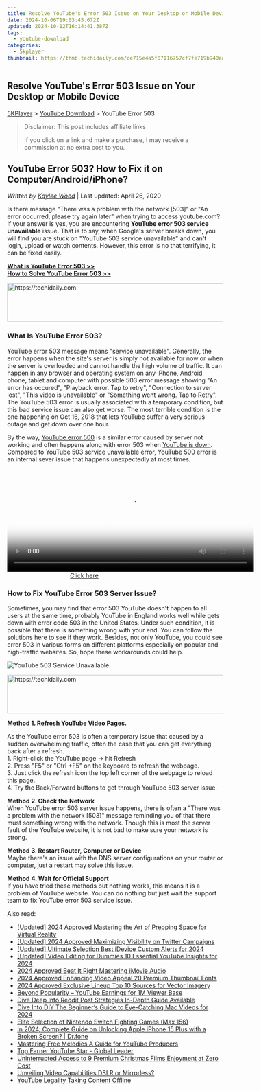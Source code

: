```yaml
---
title: Resolve YouTube's Error 503 Issue on Your Desktop or Mobile Device
date: 2024-10-06T19:03:45.672Z
updated: 2024-10-12T16:14:41.387Z
tags:
  - youtube-download
categories:
  - 5kplayer
thumbnail: https://thmb.techidaily.com/ce715e4a5f07116757cf7fe719b940aadd98801d018a43c3249d3a4866964b88.jpg
---
```


## Resolve YouTube's Error 503 Issue on Your Desktop or Mobile Device

[5KPlayer](https://tools.techidaily.com/5kplayer/products/) \> [YouTube Download](https://tools.techidaily.com/5kplayer/youtube-download/) \> YouTube Error 503

>  Disclaimer: This post includes affiliate links
>
>  If you click on a link and make a purchase, I may receive a commission at no extra cost to you.
>

## YouTube Error 503? How to Fix it on Computer/Android/iPhone?

 _Written by [Kaylee Wood](https://www.quora.com/profile/Amanda-Hu-21)_ | Last updated: April 26, 2020 

Is there message "There was a problem with the network \[503\]" or "An error occurred, please try again later" when trying to access youtube.com? If your answer is yes, you are encountering **YouTube error 503 service unavailable** issue. That is to say, when Google's server breaks down, you will find you are stuck on "YouTube 503 service unavailable" and can't login, upload or watch contents. However, this error is no that terrifying, it can be fixed easily.

[**What is YouTube Error 503 >>**](https://tools.techidaily.com/5kplayer/youtube-download/)  
[**How to Solve YouTube Error 503 >>**](https://tools.techidaily.com/5kplayer/youtube-download/)

<!-- affiliate ads begin -->
<a href="https://aligracehair.sjv.io/c/5597632/1918703/19272" target="_top" id="1918703">
  <img src="//a.impactradius-go.com/display-ad/19272-1918703" border="0" alt="https://techidaily.com" width="728" height="90"/>
</a>
<img height="0" width="0" src="https://aligracehair.sjv.io/i/5597632/1918703/19272" style="position:absolute;visibility:hidden;" border="0" />
<!-- affiliate ads end -->

### What Is YouTube Error 503?

YouTube error 503 message means "service unavailable". Generally, the error happens when the site's server is simply not available for now or when the server is overloaded and cannot handle the high volume of traffic. It can happen in any browser and operating system on any iPhone, Android phone, tablet and computer with possible 503 error message showing "An error has occured", "Playback error. Tap to retry", "Connection to server lost", "This video is unavailable" or "Something went wrong. Tap to Retry". The YouTube 503 error is usually associated with a temporary condition, but this bad service issue can also get worse. The most terrible condition is the one happening on Oct 16, 2018 that lets YouTube suffer a very serious outage and get down over one hour.

By the way, [YouTube error 500](https://tools.techidaily.com/5kplayer/youtube-download/) is a similar error caused by server not working and often happens along with error 503 when [YouTube is down](https://tools.techidaily.com/5kplayer/youtube-download/). Compared to YouTube 503 service unavailable error, YouTube 500 error is an internal sever issue that happens unexpectedly at most times.

<!-- affiliate ads begin -->
<span id="1983474">
					<video width="576" height="240" style="cursor:pointer"
           poster="//a.impactradius-go.com/display-clicktoplayimage/1983474.png"
           onclick="if(!this.playClicked){this.play();this.setAttribute('controls',true);this.playClicked=true;}">
	   <source src="//a.impactradius-go.com/display-ad/22993-1983474">
	   <img src="//a.impactradius-go.com/display-clicktoplayimage/1983474.png" style="border: none; height: 100%; width: 100%; object-fit: contain">
	</video>
	<div style="width:360px;text-align:center"><a href="javascript:window.open(decodeURIComponent('https%3A%2F%2Fhomestyler.sjv.io%2Fc%2F5597632%2F1983474%2F22993'), '_blank');void(0);">Click here</a></div>
</span>
<img height="0" width="0" src="https://imp.pxf.io/i/5597632/1983474/22993" style="position:absolute;visibility:hidden;" border="0" />
<!-- affiliate ads end -->

### How to Fix YouTube Error 503 Server Issue?

Sometimes, you may find that error 503 YouTube doesn't happen to all users at the same time, probably YouTube in England works well while gets down with error code 503 in the United States. Under such condition, it is possible that there is something wrong with your end. You can follow the solutions here to see if they work. Besides, not only YouTube, you could see error 503 in various forms on different platforms especially on popular and high-traffic websites. So, hope these workarounds could help.

![YouTube 503 Service Unavailable](https://www.5kplayer.com/youtube-download/img/youtube-error-503.jpg) 

<!-- affiliate ads begin -->
<a href="https://aligracehair.sjv.io/c/5597632/2016170/19272" target="_top" id="2016170">
  <img src="//a.impactradius-go.com/display-ad/19272-2016170" border="0" alt="https://techidaily.com" width="728" height="90"/>
</a>
<img height="0" width="0" src="https://aligracehair.sjv.io/i/5597632/2016170/19272" style="position:absolute;visibility:hidden;" border="0" />
<!-- affiliate ads end -->

**Method 1\. Refresh YouTube Video Pages.**

As the YouTube error 503 is often a temporary issue that caused by a sudden overwhelming traffic, often the case that you can get everything back after a refresh.  
 1\. Right-click the YouTube page -> hit Refresh  
 2\. Press "F5" or "Ctrl +F5" on the keyboard to refresh the webpage.  
 3\. Just click the refresh icon the top left corner of the webpage to reload this page.  
 4\. Try the Back/Forward buttons to get through YouTube 503 server issue.

**Method 2\. Check the Network**  
 When YouTube error 503 server issue happens, there is often a "There was a problem with the network \[503\]" message reminding you of that there must something wrong with the network. Though this is most the server fault of the YouTube website, it is not bad to make sure your network is strong.

**Method 3\. Restart Router, Computer or Device**  
 Maybe there's an issue with the DNS server configurations on your router or computer, just a restart may solve this issue.

**Method 4\. Wait for Official Support**  
 If you have tried these methods but nothing works, this means it is a problem of YouTube website. You can do nothing but just wait the support team to fix YouTube error 503 service issue.

<ins class="adsbygoogle"
     style="display:block"
     data-ad-format="autorelaxed"
     data-ad-client="ca-pub-7571918770474297"
     data-ad-slot="1223367746"></ins>

<ins class="adsbygoogle"
     style="display:block"
     data-ad-client="ca-pub-7571918770474297"
     data-ad-slot="8358498916"
     data-ad-format="auto"
     data-full-width-responsive="true"></ins>

<span class="atpl-alsoreadstyle">Also read:</span>
<div><ul>
<li><a href="https://fox-helps.techidaily.com/updated-2024-approved-mastering-the-art-of-prepping-space-for-virtual-reality/"><u>[Updated] 2024 Approved Mastering the Art of Prepping Space for Virtual Reality</u></a></li>
<li><a href="https://twitter-videos.techidaily.com/updated-2024-approved-maximizing-visibility-on-twitter-campaigns/"><u>[Updated] 2024 Approved Maximizing Visibility on Twitter Campaigns</u></a></li>
<li><a href="https://fox-friendly.techidaily.com/updated-ultimate-selection-best-idevice-custom-alerts-for-2024/"><u>[Updated] Ultimate Selection Best iDevice Custom Alerts for 2024</u></a></li>
<li><a href="https://youtube-blog.techidaily.com/ed-video-editing-for-dummies-10-essential-youtube-insights-for-2024/"><u>[Updated] Video Editing for Dummies 10 Essential YouTube Insights for 2024</u></a></li>
<li><a href="https://extra-information.techidaily.com/2024-approved-beat-it-right-mastering-imovie-audio/"><u>2024 Approved Beat It Right Mastering iMovie Audio</u></a></li>
<li><a href="https://youtube-video-recordings.techidaily.com/2024-approved-enhancing-video-appeal-20-premium-thumbnail-fonts/"><u>2024 Approved Enhancing Video Appeal 20 Premium Thumbnail Fonts</u></a></li>
<li><a href="https://some-techniques.techidaily.com/2024-approved-exclusive-lineup-top-10-sources-for-vector-imagery/"><u>2024 Approved Exclusive Lineup Top 10 Sources for Vector Imagery</u></a></li>
<li><a href="https://youtube-video-recordings.techidaily.com/beyond-popularity-youtube-earnings-for-1m-viewer-base/"><u>Beyond Popularity – YouTube Earnings for 1M Viewer Base</u></a></li>
<li><a href="https://extra-lessons.techidaily.com/dive-deep-into-reddit-post-strategies-in-depth-guide-available/"><u>Dive Deep Into Reddit Post Strategies In-Depth Guide Available</u></a></li>
<li><a href="https://youtube-video-recordings.techidaily.com/dive-into-diy-the-beginners-guide-to-eye-catching-mac-videos-for-2024/"><u>Dive Into DIY The Beginner’s Guide to Eye-Catching Mac Videos for 2024</u></a></li>
<li><a href="https://video-screen-grab.techidaily.com/elite-selection-of-nintendo-switch-fighting-games-max-156/"><u>Elite Selection of Nintendo Switch Fighting Games (Max 156)</u></a></li>
<li><a href="https://iphone-unlock.techidaily.com/in-2024-complete-guide-on-unlocking-apple-iphone-15-plus-with-a-broken-screen-drfone-by-drfone-ios/"><u>In 2024, Complete Guide on Unlocking Apple iPhone 15 Plus with a Broken Screen? | Dr.fone</u></a></li>
<li><a href="https://youtube-video-recordings.techidaily.com/mastering-free-melodies-a-guide-for-youtube-producers/"><u>Mastering Free Melodies A Guide for YouTube Producers</u></a></li>
<li><a href="https://youtube-video-recordings.techidaily.com/top-earner-youtube-star-global-leader/"><u>Top Earner YouTube Star - Global Leader</u></a></li>
<li><a href="https://youtube-video-recordings.techidaily.com/uninterrupted-access-to-9-premium-christmas-films-enjoyment-at-zero-cost/"><u>Uninterrupted Access to 9 Premium Christmas Films Enjoyment at Zero Cost</u></a></li>
<li><a href="https://youtube-video-recordings.techidaily.com/unveiling-video-capabilities-dslr-or-mirrorless/"><u>Unveiling Video Capabilities DSLR or Mirrorless?</u></a></li>
<li><a href="https://youtube-video-recordings.techidaily.com/youtube-legality-taking-content-offline/"><u>YouTube Legality Taking Content Offline</u></a></li>
</ul></div>


